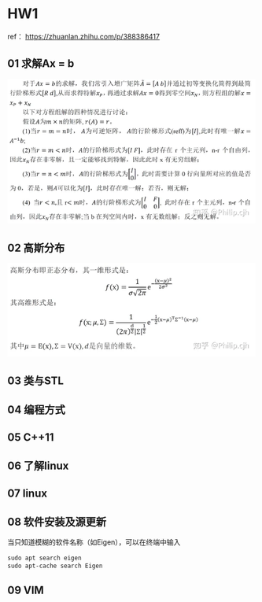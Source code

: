 <!--
 * @Author: https://github.com/haohaoalt
 * @Date: 2023-12-13 11:46:04
 * @LastEditors: hayden haohaoalt@163.com
 * @LastEditTime: 2023-12-13 12:01:51
 * @FilePath: /hao_slambook2/ch1/hw1.md
 * @Description: 
 * Copyright (c) 2023 by haohaoalt@163.com, All Rights Reserved. 
-->
# HW1
ref： https://zhuanlan.zhihu.com/p/388386417
## 01 求解Ax = b
![1702439919690](image/hw1/1702439919690.png)
## 02 高斯分布
![1702439944898](image/hw1/1702439944898.png)
## 03 类与STL
## 04 编程方式
## 05 C++11
## 06 了解linux
## 07 linux
## 08 软件安装及源更新
当只知道模糊的软件名称（如Eigen），可以在终端中输入
```
sudo apt search eigen
sudo apt-cache search Eigen
```
## 09 VIM